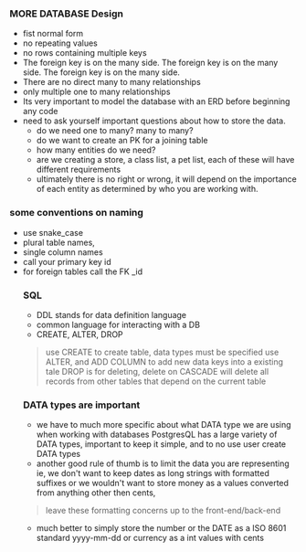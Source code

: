 ### MORE DATABASE Design
- fist normal form
- no repeating values
- no rows containing multiple keys
- The foreign key is on the many side. The foreign key is on the many side. The foreign key is on the many side.
- There are no direct many to many relationships
- only multiple one to many relationships
- Its very important to model the database with an ERD before beginning any code
- need to ask yourself important questions about how to store the data.
  - do we need one to many? many to many?
  - do we want to create an PK for a joining table
  - how many entities do we need?
  - are we creating a store, a class list, a pet list, each of these will have different requirements
  - ultimately there is no right or wrong, it will depend on the importance of each entity as determined by who you are working with.
  

### some conventions on naming
- use snake_case
- plural table names,
- single column names
- call your primary key id
- for foreign tables call the FK <table>_id

### SQL
- DDL stands for data definition language 
- common language for interacting with a DB
- CREATE, ALTER, DROP
> use CREATE to create table, data types must be specified
> use ALTER, and ADD COLUMN to add new data keys into a existing tale
> DROP is for deleting, delete on CASCADE will delete all records from other tables that depend on the current table

### DATA types are important
- we have to much more specific about what DATA type we are using when working with databases PostgresQL has a large variety of DATA types, important to keep it simple, and to no use user create DATA types
- another good rule of thumb is to limit the data you are representing ie, we don't want to keep dates as long strings with formatted suffixes or we wouldn't want to store money as a values converted from anything other then cents, 
> leave these formatting concerns up to the front-end/back-end
- much better to simply store the number or the DATE as a ISO 8601 standard yyyy-mm-dd or currency as a int values with cents
